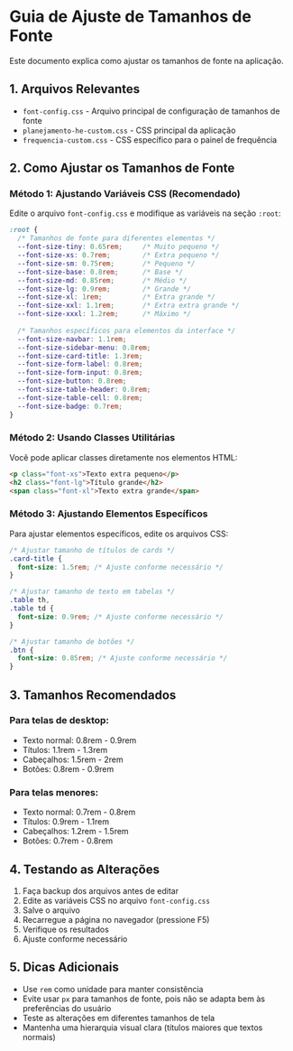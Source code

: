 # Guia de Ajuste de Tamanhos de Fonte

Este documento explica como ajustar os tamanhos de fonte na aplicação.

## 1. Arquivos Relevantes

- `font-config.css` - Arquivo principal de configuração de tamanhos de fonte
- `planejamento-he-custom.css` - CSS principal da aplicação
- `frequencia-custom.css` - CSS específico para o painel de frequência

## 2. Como Ajustar os Tamanhos de Fonte

### Método 1: Ajustando Variáveis CSS (Recomendado)

Edite o arquivo `font-config.css` e modifique as variáveis na seção `:root`:

```css
:root {
  /* Tamanhos de fonte para diferentes elementos */
  --font-size-tiny: 0.65rem;     /* Muito pequeno */
  --font-size-xs: 0.7rem;        /* Extra pequeno */
  --font-size-sm: 0.75rem;       /* Pequeno */
  --font-size-base: 0.8rem;      /* Base */
  --font-size-md: 0.85rem;       /* Médio */
  --font-size-lg: 0.9rem;        /* Grande */
  --font-size-xl: 1rem;          /* Extra grande */
  --font-size-xxl: 1.1rem;       /* Extra extra grande */
  --font-size-xxxl: 1.2rem;      /* Máximo */
  
  /* Tamanhos específicos para elementos da interface */
  --font-size-navbar: 1.1rem;
  --font-size-sidebar-menu: 0.8rem;
  --font-size-card-title: 1.3rem;
  --font-size-form-label: 0.8rem;
  --font-size-form-input: 0.8rem;
  --font-size-button: 0.8rem;
  --font-size-table-header: 0.8rem;
  --font-size-table-cell: 0.8rem;
  --font-size-badge: 0.7rem;
}
```

### Método 2: Usando Classes Utilitárias

Você pode aplicar classes diretamente nos elementos HTML:

```html
<p class="font-xs">Texto extra pequeno</p>
<h2 class="font-lg">Título grande</h2>
<span class="font-xl">Texto extra grande</span>
```

### Método 3: Ajustando Elementos Específicos

Para ajustar elementos específicos, edite os arquivos CSS:

```css
/* Ajustar tamanho de títulos de cards */
.card-title {
  font-size: 1.5rem; /* Ajuste conforme necessário */
}

/* Ajustar tamanho de texto em tabelas */
.table th,
.table td {
  font-size: 0.9rem; /* Ajuste conforme necessário */
}

/* Ajustar tamanho de botões */
.btn {
  font-size: 0.85rem; /* Ajuste conforme necessário */
}
```

## 3. Tamanhos Recomendados

### Para telas de desktop:
- Texto normal: 0.8rem - 0.9rem
- Títulos: 1.1rem - 1.3rem
- Cabeçalhos: 1.5rem - 2rem
- Botões: 0.8rem - 0.9rem

### Para telas menores:
- Texto normal: 0.7rem - 0.8rem
- Títulos: 0.9rem - 1.1rem
- Cabeçalhos: 1.2rem - 1.5rem
- Botões: 0.7rem - 0.8rem

## 4. Testando as Alterações

1. Faça backup dos arquivos antes de editar
2. Edite as variáveis CSS no arquivo `font-config.css`
3. Salve o arquivo
4. Recarregue a página no navegador (pressione F5)
5. Verifique os resultados
6. Ajuste conforme necessário

## 5. Dicas Adicionais

- Use `rem` como unidade para manter consistência
- Evite usar `px` para tamanhos de fonte, pois não se adapta bem às preferências do usuário
- Teste as alterações em diferentes tamanhos de tela
- Mantenha uma hierarquia visual clara (títulos maiores que textos normais)